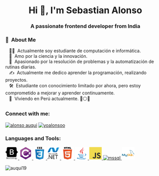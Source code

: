 <h1 align="center">Hi 👋, I'm Sebastian Alonso</h1>
<h3 align="center">A passionate frontend developer from India</h3>

### :space_invader: &nbsp;About Me

&nbsp;&nbsp;&nbsp;:technologist: &nbsp;Actualmente soy estudiante de computación e informática. \
&nbsp;&nbsp;&nbsp;:seedling: &nbsp;Amo por la ciencia y la innovación.\
&nbsp;&nbsp;&nbsp;:heartbeat: &nbsp;Apasionado por la resolución de problemas y la automatización de rutinas diarias.\
&nbsp;&nbsp;&nbsp;:writing_hand: &nbsp;Actualmente me dedico aprender la programación, realizando proyectos.\
&nbsp;&nbsp;&nbsp;:hammer_and_wrench: &nbsp;Estudiante con conocimiento limitado por ahora, pero estoy comprometido a mejorar y aprender continuamente.\
&nbsp;&nbsp;&nbsp;:man: &nbsp;Viviendo en Perú actualmente. :red_circle::white_circle::red_circle:

<h3 align="left">Connect with me:</h3>
<p align="left">
<a href="https://fb.com/alonso auqui" target="blank"><img align="center" src="https://raw.githubusercontent.com/rahuldkjain/github-profile-readme-generator/master/src/images/icons/Social/facebook.svg" alt="alonso auqui" height="30" width="40" /></a>
<a href="https://instagram.com/yoalonsoo" target="blank"><img align="center" src="https://raw.githubusercontent.com/rahuldkjain/github-profile-readme-generator/master/src/images/icons/Social/instagram.svg" alt="yoalonsoo" height="30" width="40" /></a>
</p>

<h3 align="left">Languages and Tools:</h3>
<p align="left"> <a href="https://getbootstrap.com" target="_blank" rel="noreferrer"> <img src="https://raw.githubusercontent.com/devicons/devicon/master/icons/bootstrap/bootstrap-plain-wordmark.svg" alt="bootstrap" width="40" height="40"/> </a> <a href="https://www.w3schools.com/cs/" target="_blank" rel="noreferrer"> <img src="https://raw.githubusercontent.com/devicons/devicon/master/icons/csharp/csharp-original.svg" alt="csharp" width="40" height="40"/> </a> <a href="https://www.w3schools.com/css/" target="_blank" rel="noreferrer"> <img src="https://raw.githubusercontent.com/devicons/devicon/master/icons/css3/css3-original-wordmark.svg" alt="css3" width="40" height="40"/> </a> <a href="https://dotnet.microsoft.com/" target="_blank" rel="noreferrer"> <img src="https://raw.githubusercontent.com/devicons/devicon/master/icons/dot-net/dot-net-original-wordmark.svg" alt="dotnet" width="40" height="40"/> </a> <a href="https://www.w3.org/html/" target="_blank" rel="noreferrer"> <img src="https://raw.githubusercontent.com/devicons/devicon/master/icons/html5/html5-original-wordmark.svg" alt="html5" width="40" height="40"/> </a> <a href="https://www.java.com" target="_blank" rel="noreferrer"> <img src="https://raw.githubusercontent.com/devicons/devicon/master/icons/java/java-original.svg" alt="java" width="40" height="40"/> </a> <a href="https://developer.mozilla.org/en-US/docs/Web/JavaScript" target="_blank" rel="noreferrer"> <img src="https://raw.githubusercontent.com/devicons/devicon/master/icons/javascript/javascript-original.svg" alt="javascript" width="40" height="40"/> </a> <a href="https://www.microsoft.com/en-us/sql-server" target="_blank" rel="noreferrer"> <img src="https://www.svgrepo.com/show/303229/microsoft-sql-server-logo.svg" alt="mssql" width="40" height="40"/> </a> <a href="https://www.mysql.com/" target="_blank" rel="noreferrer"> <img src="https://raw.githubusercontent.com/devicons/devicon/master/icons/mysql/mysql-original-wordmark.svg" alt="mysql" width="40" height="40"/> </a> </p>

<p><img align="center" src="https://github-readme-stats.vercel.app/api/top-langs?username=auqui19&show_icons=true&theme=dark&locale=en&layout=compact" alt="auqui19" /></p>

